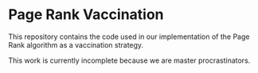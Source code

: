# Page Rank Vaccination

This repository contains the code used in our implementation of the Page Rank algorithm as a vaccination strategy.

This work is currently incomplete because we are master procrastinators.

